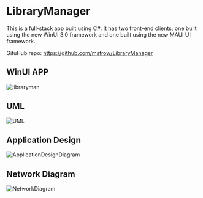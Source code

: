 # LibraryManager
This is a full-stack app built using C#. It has two front-end clients; one built using the new WinUI 3.0 framework and one built using the new MAUI UI framework.

GituHub repo: https://github.com/mstrow/LibraryManager
## WinUI APP
![libraryman](https://user-images.githubusercontent.com/38768048/201034781-41d0e126-9d12-4976-ba84-b6f1cc6ade09.png)

## UML
![UML](https://user-images.githubusercontent.com/38768048/201036620-90089e24-31e8-41c7-8dd5-44cf8103d0f9.svg)

## Application Design 
![ApplicationDesignDiagram](https://user-images.githubusercontent.com/38768048/201037263-96802f88-5150-4515-9c03-501f6d6804ed.svg)

## Network Diagram

![NetworkDiagram](https://user-images.githubusercontent.com/38768048/201037523-9c55fa1f-9d5f-4dc4-8e94-a5de5ce48a07.svg)